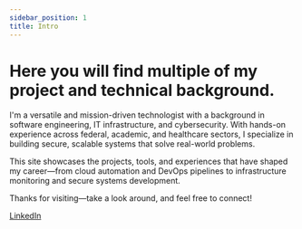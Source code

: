 ```yaml
---
sidebar_position: 1
title: Intro
---
```


# Here you will find multiple of my project and technical background.

I'm a versatile and mission-driven technologist with a background in software engineering, IT infrastructure, and cybersecurity. With hands-on experience across federal, academic, and healthcare sectors, I specialize in building secure, scalable systems that solve real-world problems.

This site showcases the projects, tools, and experiences that have shaped my career—from cloud automation and DevOps pipelines to infrastructure monitoring and secure systems development.

Thanks for visiting—take a look around, and feel free to connect!

[LinkedIn](https://www.linkedin.com/in/jonathan-duran-605412186/)
